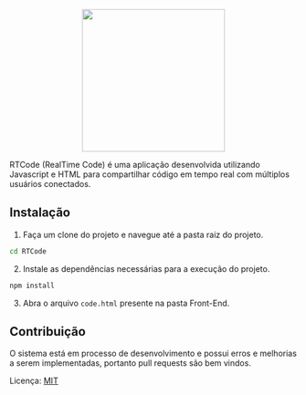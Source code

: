 <p align="center">
  <img src="https://user-images.githubusercontent.com/42881020/69838576-e81b7600-1232-11ea-8806-56992f5f9afe.png" width="250">
</p>

RTCode (RealTime Code) é uma aplicação desenvolvida utilizando Javascript e HTML para compartilhar código em tempo real com múltiplos usuários conectados.

## Instalação

1. Faça um clone do projeto e navegue até a pasta raiz do projeto.

```bash
cd RTCode
```

2. Instale as dependências necessárias para a execução do projeto.

```bash
npm install
```

3. Abra o arquivo ```code.html``` presente na pasta Front-End.

## Contribuição
O sistema está em processo de desenvolvimento e possui erros e melhorias a serem implementadas, portanto pull requests são bem vindos.

Licença: 
[MIT](https://choosealicense.com/licenses/mit/)

